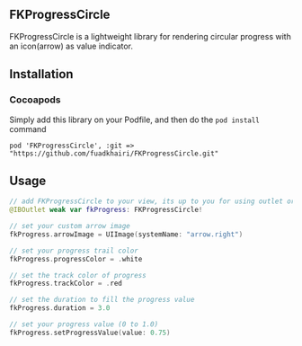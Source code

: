 ## FKProgressCircle

<!--<p align="center">-->
<!--<img src="./.github/demo.gif"/>-->
<!--</p>-->

FKProgressCircle is a lightweight library for rendering circular progress with an icon(arrow) as value indicator.

## Installation

### Cocoapods

Simply add this library on your Podfile, and then do the ```pod install``` command

```pod 'FKProgressCircle', :git => "https://github.com/fuadkhairi/FKProgressCircle.git"```

## Usage

```swift
// add FKProgressCircle to your view, its up to you for using outlet or programmatically
@IBOutlet weak var fkProgress: FKProgressCircle!

// set your custom arrow image
fkProgress.arrowImage = UIImage(systemName: "arrow.right")

// set your progress trail color
fkProgress.progressColor = .white

// set the track color of progress
fkProgress.trackColor = .red

// set the duration to fill the progress value
fkProgress.duration = 3.0

// set your progress value (0 to 1.0)
fkProgress.setProgressValue(value: 0.75)
```
